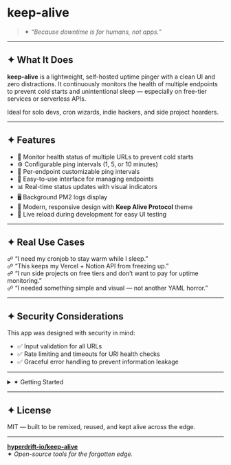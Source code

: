 # keep-alive

> ✦ _“Because downtime is for humans, not apps.”_

---

## ✦ What It Does

**keep-alive** is a lightweight, self-hosted uptime pinger with a clean UI and zero distractions. It continuously monitors the health of multiple endpoints to prevent cold starts and unintentional sleep — especially on free-tier services or serverless APIs.

Ideal for solo devs, cron wizards, indie hackers, and side project hoarders.

---

## ✦ Features

- 🔗 Monitor health status of multiple URLs to prevent cold starts
- ⚙️ Configurable ping intervals (1, 5, or 10 minutes)
- 🧠 Per-endpoint customizable ping intervals
- 🧭 Easy-to-use interface for managing endpoints
- 📊 Real-time status updates with visual indicators
- 🖥️ Background PM2 logs display
- 🎨 Modern, responsive design with **Keep Alive Protocol** theme
- 🔁 Live reload during development for easy UI testing

---

## ✦ Real Use Cases

☍ “I need my cronjob to stay warm while I sleep.”  
☍ “This keeps my Vercel + Notion API from freezing up.”  
☍ “I run side projects on free tiers and don’t want to pay for uptime monitoring.”  
☍ “I needed something simple and visual — not another YAML horror.”

---

## ✦ Security Considerations

This app was designed with security in mind:

- ✅ Input validation for all URLs
- ✅ Rate limiting and timeouts for URI health checks
- ✅ Graceful error handling to prevent information leakage

---

<details>
<summary>✦ Getting Started</summary>

```bash
# Clone the repo
git clone https://github.com/hyperdrift-io/keep-alive.git
cd keep-alive

# Install dependencies
npm install

# Start the app
npm start
```

🛠 Modify your monitored URLs and intervals in [`config.json`](./config.json)

</details>

---

## ✦ License

MIT — built to be remixed, reused, and kept alive across the edge.

---

**[hyperdrift-io/keep-alive](https://github.com/hyperdrift-io/keep-alive)**  
✦ _Open-source tools for the forgotten edge._

